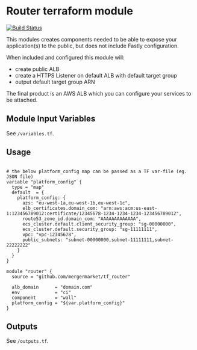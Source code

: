 Router terraform module
================================

[![Build Status](https://travis-ci.org/mergermarket/tf_router.svg?branch=master)](https://travis-ci.org/mergermarket/tf_router)

This modules creates components needed to be able to expose your application(s) to the public, but does not include Fastly configuration.

When included and configured this module will:
- create public ALB
- create a HTTPS Listener on default ALB with default target group
- output default target group ARN

The final product is an AWS ALB which you can configure your services to be attached.

Module Input Variables
----------------------

See `/variables.tf`.

Usage
-----
```hcl

# the below platform_config map can be passed as a TF var-file (eg. JSON file)
variable "platform_config" {
  type = "map"
  default  = {
    platform_config: {
      azs: "eu-west-1a,eu-west-1b,eu-west-1c",
      elb_certificates.domain_com: "arn:aws:acm:us-east-1:123456789012:certificate/12345678-1234-1234-1234-123456789012",
      route53_zone_id.domain_com: "AAAAAAAAAAAAA",
      ecs_cluster.default.client_security_group: "sg-00000000",
      ecs_cluster.default.security_group: "sg-11111111",
      vpc: "vpc-12345678",
      public_subnets: "subnet-00000000,subnet-11111111,subnet-22222222"
    }
  }
}

module "router" {
  source = "github.com/mergermarket/tf_router"

  alb_domain      = "domain.com"
  env             = "ci"
  component       = "wall"
  platform_config = "${var.platform_config}"
}
```

Outputs
-------

See `/outputs.tf`.
